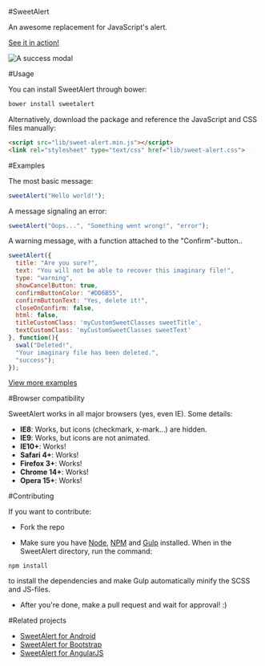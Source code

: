 #SweetAlert

An awesome replacement for JavaScript's alert.

[See it in action!](http://tristanedwards.me/sweetalert)

![A success modal](https://raw.github.com/t4t5/sweetalert/master/sweetalert.gif)

#Usage

You can install SweetAlert through bower:

```bash
bower install sweetalert
```

Alternatively, download the package and reference the JavaScript and CSS files manually:

```html
<script src="lib/sweet-alert.min.js"></script>
<link rel="stylesheet" type="text/css" href="lib/sweet-alert.css">
```

#Examples

The most basic message:

```javascript
sweetAlert("Hello world!");
```

A message signaling an error:

```javascript
sweetAlert("Oops...", "Something went wrong!", "error");
```

A warning message, with a function attached to the "Confirm"-button..

```javascript
sweetAlert({
  title: "Are you sure?",
  text: "You will not be able to recover this imaginary file!",
  type: "warning",
  showCancelButton: true,
  confirmButtonColor: "#DD6B55",
  confirmButtonText: "Yes, delete it!",
  closeOnConfirm: false,
  html: false,
  titleCustomClass: 'myCustomSweetClasses sweetTitle',
  textCustomClass: 'myCustomSweetClasses sweetText'
}, function(){
  swal("Deleted!",
  "Your imaginary file has been deleted.",
  "success");
});
```

[View more examples](http://tristanedwards.me/sweetalert)


#Browser compatibility

SweetAlert works in all major browsers (yes, even IE). Some details:

- **IE8**: Works, but icons (checkmark, x-mark...) are hidden.
- **IE9**: Works, but icons are not animated.
- **IE10+**: Works!
- **Safari 4+**: Works!
- **Firefox 3+**: Works!
- **Chrome 14+**: Works!
- **Opera 15+**: Works!


#Contributing

If you want to contribute:

- Fork the repo

- Make sure you have [Node](http://nodejs.org/), [NPM](https://www.npmjs.com/) and [Gulp](http://gulpjs.com/) installed. When in the SweetAlert directory, run the command:
```
npm install
```
to install the dependencies and make Gulp automatically minify the SCSS and JS-files.

- After you're done, make a pull request and wait for approval! :)



#Related projects

* [SweetAlert for Android](https://github.com/pedant/sweet-alert-dialog)
* [SweetAlert for Bootstrap](https://github.com/lipis/bootstrap-sweetalert)
* [SweetAlert for AngularJS](https://github.com/oitozero/ngSweetAlert)
